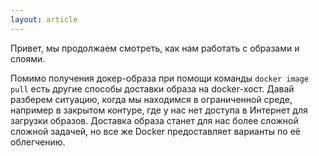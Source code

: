 ```yaml
---
layout: article
---
```

Привет, мы продолжаем смотреть, как нам работать с образами и слоями. 

Помимо получения докер-образа при помощи команды `docker image pull` есть другие способы доставки образа на docker-хост. Давай разберем ситуацию, когда мы находимся в ограниченной среде, например в закрытом контуре, где у нас нет доступа в Интернет для загрузки образов. Доставка образа станет для нас более сложной сложной задачей, но все же Docker предоставляет варианты по её облегчению.
